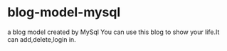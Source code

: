 # blog-model-mysql
a blog model created by MySql
You can use this blog to show your life.It can add,delete,login in.
